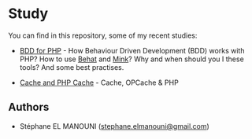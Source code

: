 Study
=========

You can find in this repository, some of my recent studies:


* [BDD for PHP] - How Behaviour Driven Development (BDD) works with PHP? How to use [Behat] and [Mink]? Why and when should you I these tools? And some best practises.

* [Cache and PHP Cache] - Cache, OPCache & PHP


Authors
-------

* Stéphane EL MANOUNI (stephane.elmanouni@gmail.com)


[BDD for PHP]:https://github.com/lechatquidanse/study/blob/master/behat-mink.pdf
[Behat]:http://behat.org/
[Mink]:http://mink.behat.org/
[Cache and PHP Cache]:https://github.com/lechatquidanse/study/blob/master/cache-php-opcache.pdf
